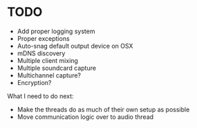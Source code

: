 TODO
====

* Add proper logging system
* Proper exceptions
* Auto-snag default output device on OSX
* mDNS discovery
* Multiple client mixing
* Multiple soundcard capture
* Multichannel capture?
* Encryption?



What I need to do next:
- Make the threads do as much of their own setup as possible
- Move communication logic over to audio thread
